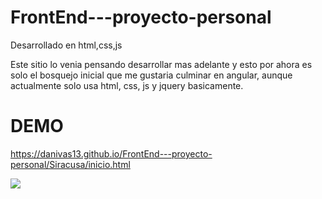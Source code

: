 # FrontEnd---proyecto-personal
Desarrollado en html,css,js 

Este sitio lo venia pensando desarrollar mas adelante y esto por ahora es solo el bosquejo inicial que me gustaria culminar en angular, aunque actualmente solo usa html, css, js y jquery basicamente.

# DEMO

https://danivas13.github.io/FrontEnd---proyecto-personal/Siracusa/inicio.html


<img src="demo.png" />
